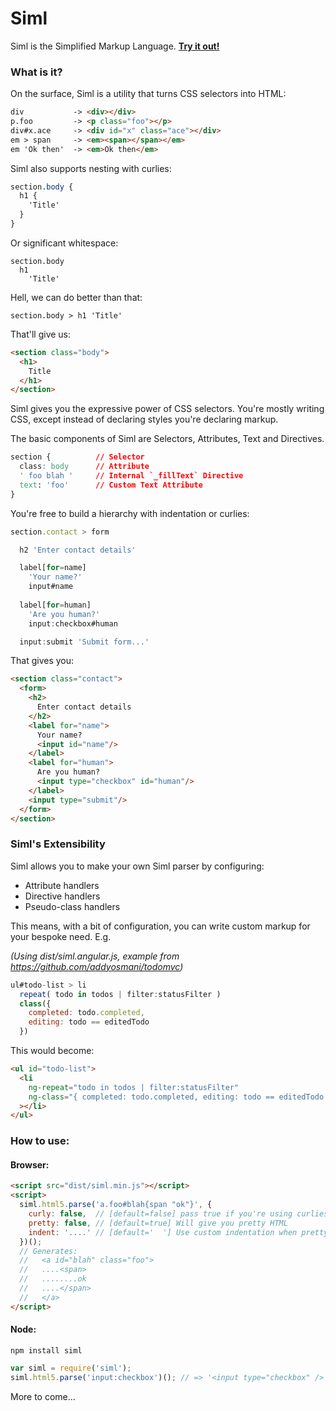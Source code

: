 # Siml

Siml is the Simplified Markup Language. **[Try it out!](http://padolsey.github.com/siml/)**

### What is it?

On the surface, Siml is a utility that turns CSS selectors into HTML:

```html
div           -> <div></div>
p.foo         -> <p class="foo"></p>
div#x.ace     -> <div id="x" class="ace"></div>
em > span     -> <em><span></span></em>
em 'Ok then'  -> <em>Ok then</em>
```

Siml also supports nesting with curlies:

```css
section.body {
  h1 {
    'Title'
  }
}
```

Or significant whitespace:

```text
section.body
  h1
    'Title'
```

Hell, we can do better than that:

```text
section.body > h1 'Title'
```

That'll give us:

```html
<section class="body">
  <h1>
    Title
  </h1>
</section>
```

Siml gives you the expressive power of CSS selectors. You're mostly writing CSS, except instead of declaring styles you're declaring markup.

The basic components of Siml are Selectors, Attributes, Text and Directives. 

```css
section {          // Selector
  class: body      // Attribute
  ' foo blah '     // Internal `_fillText` Directive
  text: 'foo'      // Custom Text Attribute
}
```

You're free to build a hierarchy with indentation or curlies:

```js
section.contact > form

  h2 'Enter contact details'

  label[for=name]
    'Your name?'
    input#name
  
  label[for=human]
    'Are you human?'
    input:checkbox#human

  input:submit 'Submit form...'
```

That gives you:

```html
<section class="contact">
  <form>
    <h2>
      Enter contact details
    </h2>
    <label for="name">
      Your name?
      <input id="name"/>
    </label>
    <label for="human">
      Are you human?
      <input type="checkbox" id="human"/>
    </label>
    <input type="submit"/>
  </form>
</section>
```

### Siml's Extensibility

Siml allows you to make your own Siml parser by configuring:

 * Attribute handlers
 * Directive handlers
 * Pseudo-class handlers

This means, with a bit of configuration, you can write custom markup for your bespoke need. E.g.

*(Using dist/siml.angular.js, example from https://github.com/addyosmani/todomvc)*

```js
ul#todo-list > li
  repeat( todo in todos | filter:statusFilter )
  class({
    completed: todo.completed,
    editing: todo == editedTodo
  })
```

This would become:

```html
<ul id="todo-list">
  <li
    ng-repeat="todo in todos | filter:statusFilter"
    ng-class="{ completed: todo.completed, editing: todo == editedTodo }"
  ></li>
</ul>
```

### How to use:

#### Browser:

```html
<script src="dist/siml.min.js"></script>
<script>
  siml.html5.parse('a.foo#blah{span "ok"}', {
  	curly: false,  // [default=false] pass true if you're using curlies for hierarchy
  	pretty: false, // [default=true] Will give you pretty HTML
  	indent: '....' // [default='  '] Use custom indentation when pretty=true
  })();
  // Generates:
  //   <a id="blah" class="foo">
  //   ....<span>
  //   ........ok
  //   ....</span>
  //   </a>
</script>
```

#### Node:

```
npm install siml
```

```js
var siml = require('siml');
siml.html5.parse('input:checkbox')(); // => '<input type="checkbox" />'
```

More to come...
